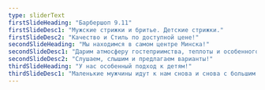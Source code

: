 ```yaml
---
type: sliderText
firstSlideHeading: "Барбершоп 9.11"
firstSlideDesc1: "Мужские стрижки и бритье. Детские стрижки."
firstSlideDesc2: "Качество и Стиль по доступной цене!"
secondSlideHeading: "Мы находимся в самом центре Минска!"
secondSlideDesc1: "Дарим атмосферу гостеприимства, теплоты и особенного подхода к каждому гостю."
secondSlideDesc2: "Слушаем, слышим и предлагаем варианты!"
thirdSlideHeading: "У нас особенный подход к детям!"
thirdSlideDesc1: "Маленькие мужчины идут к нам снова и снова с большим удовольствием!"
---
```

